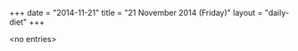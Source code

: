 +++
date = "2014-11-21"
title = "21 November 2014 (Friday)"
layout = "daily-diet"
+++

<p>&lt;no entries&gt;</p>